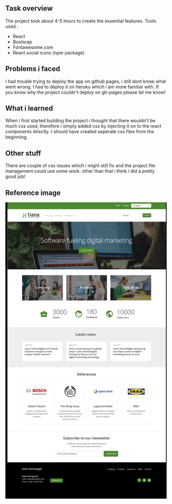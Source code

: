 
## Task overview

The project took about 4-5 hours to create the essential features.
Tools used :
* React
* Bootsrap
* Fontawesome.com
* React social icons (npm package)


## Problems i faced

I had trouble trying to deploy the app on github pages, i still dont know what went wrong. I had to deploy it on heroku which i am more familiar with. If you know why the project couldn't deploy on gh-pages please let me know!

## What i learned
When i first started building the project i thought that there wouldn't be much css used, therefore i simply added css by injecting it on to the react components directly. I should have created seperate css files from the beginning.

## Other stuff

There are couple of css issues which i might still fix and the project file management could use some work.
other than that i think i did a pretty good job!

## Reference image

<img src="liana-reference.png"
     alt="Refence image"/>